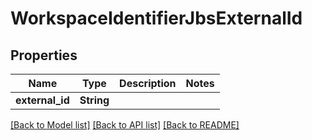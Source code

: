 # WorkspaceIdentifierJbsExternalId

## Properties

Name | Type | Description | Notes
------------ | ------------- | ------------- | -------------
**external_id** | **String** |  | 

[[Back to Model list]](../README.md#documentation-for-models) [[Back to API list]](../README.md#documentation-for-api-endpoints) [[Back to README]](../README.md)


